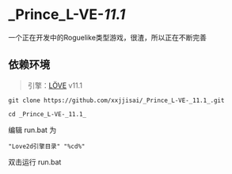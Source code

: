 # _Prince_L-VE-_11.1_
一个正在开发中的Roguelike类型游戏，很渣，所以正在不断完善

## 依赖环境

> 引擎：[LÖVE](https://love2d.org) v11.1  

```git
git clone https://github.com/xxjjisai/_Prince_L-VE-_11.1_.git
```
```git
cd _Prince_L-VE-_11.1_
```
编辑 run.bat 为 
```
"Love2d引擎目录" "%cd%"
```
双击运行 run.bat